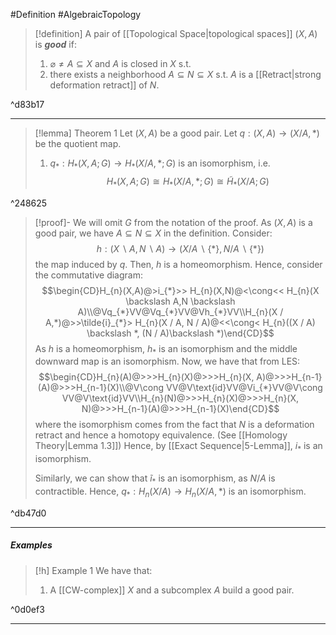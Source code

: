 #Definition #AlgebraicTopology 

> [!definition]
> A pair of [[Topological Space|topological spaces]] $(X,A)$ is ***good*** if:
> 1. $\varnothing\neq A\subseteq X$ and $A$ is closed in $X$ s.t.
> 2. there exists a neighborhood $A\subseteq N\subseteq X$ s.t. $A$ is a [[Retract|strong deformation retract]] of $N$.

^d83b17

---
> [!lemma] Theorem 1
> Let $(X,A)$ be a good pair. Let $q:(X,A)\to(X / A,*)$ be the quotient map. 
> 1. $q_{*}:H_{*}(X,A;G)\to H_{*}(X / A,*;G)$ is an isomorphism, i.e. $$H_{*}(X, A ; G)\cong H_{*}(X / A,*;G)\cong \tilde{H}_{*}(X/ A;G)$$

^248625

> [!proof]-
> We will omit $G$ from the notation of the proof. As $(X,A)$ is a good pair, we have $A\subseteq N\subseteq X$ in the definition. Consider: $$h:(X \backslash A,N \backslash A)\to(X / A\backslash \{ * \}, N / A \backslash \{ * \})$$ the map induced by $q$. Then, $h$ is a homeomorphism. Hence, consider the commutative diagram: $$\begin{CD}H_{n}(X,A)@>i_{*}>> H_{n}(X,N)@<\cong<< H_{n}(X \backslash A,N \backslash A)\\@Vq_{*}VV@Vq_{*}VV@Vh_{*}VV\\H_{n}(X / A,*)@>>\tilde{i}_{*}> H_{n}(X / A, N / A)@<<\cong< H_{n}((X / A) \backslash *, (N / A)\backslash *)\end{CD}$$As $h$ is a homeomorphism, $h_{*}$ is an isomorphism and the middle downward map is an isomorphism. Now, we have that from LES: $$\begin{CD}H_{n}(A)@>>>H_{n}(X)@>>>H_{n}(X, A)@>>>H_{n-1}(A)@>>>H_{n-1}(X)\\@V\cong VV@V\text{id}VV@Vi_{*}VV@V\cong VV@V\text{id}VV\\H_{n}(N)@>>>H_{n}(X)@>>>H_{n}(X, N)@>>>H_{n-1}(A)@>>>H_{n-1}(X)\end{CD}$$where the isomorphism comes from the fact that $N$ is a deformation retract and hence a homotopy equivalence. (See [[Homology Theory|Lemma 1.3]]) Hence, by [[Exact Sequence|5-Lemma]], $i_{*}$ is an isomorphism.
> 
> Similarly, we can show that $\tilde{i}_{*}$ is an isomorphism, as $N / A$ is contractible. Hence, $q_{*}:H_{n}(X / A)\to H_{n}( X / A, *)$ is an isomorphism.
> 
> 

^db47d0

---
##### Examples
> [!h] Example 1
> We have that:
> 1. A [[CW-complex]] $X$ and a subcomplex $A$ build a good pair.

^0d0ef3

---